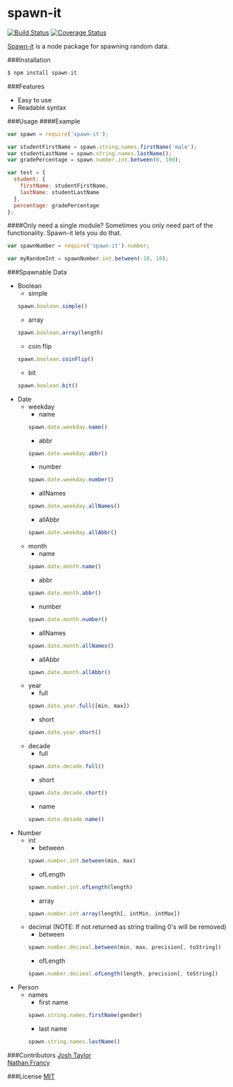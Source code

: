 # spawn-it
[![Build Status](https://travis-ci.org/jrtnq514/spawn-it.svg?branch=master)](https://travis-ci.org/jrtnq514/spawn-it)
[![Coverage Status](https://coveralls.io/repos/github/jrtnq514/spawn-it/badge.svg?branch=master)](https://coveralls.io/github/jrtnq514/spawn-it?branch=master)

[Spawn-it](https://github.com/jrtnq514/spawn-it) is a node package for spawning random data.

###Installation
```javascript
$ npm install spawn-it
```
###Features
* Easy to use
* Readable syntax

###Usage
####Example
```javascript
var spawn = require('spawn-it');

var studentFirstName = spawn.string.names.firstName('male');
var studentLastName = spawn.string.names.lastName();
var gradePercentage = spawn.number.int.between(0, 100);

var test = {
  student: {
    firstName: studentFirstName,
    lastName: studentLastName
  },
  percentage: gradePercentage
};
```
####Only need a single module?
Sometimes you only need part of the functionality. Spawn-it lets you do that.
```javascript
var spawnNumber = require('spawn-it').number;

var myRandomInt = spawnNumber.int.between(-10, 10);
```

###Spawnable Data
* Boolean
  * simple
  ```javascript
  spawn.boolean.simple()
  ```
  * array
  ```javascript
  spawn.boolean.array(length)
  ```
  * coin flip
  ```javascript
  spawn.boolean.coinFlip()
  ```
  * bit
  ```javascript
  spawn.boolean.bit()
  ```
* Date
  * weekday
    * name
    ```javascript
    spawn.date.weekday.name()
    ```
    * abbr
    ```javascript
    spawn.date.weekday.abbr()
    ```
    * number
    ```javascript
    spawn.date.weekday.number()
    ```
    * allNames
    ```javascript
    spawn.date.weekday.allNames()
    ```
    * allAbbr
    ```javascript
    spawn.date.weekday.allAbbr()
    ```
  * month
    * name
    ```javascript
    spawn.date.month.name()
    ```
    * abbr
    ```javascript
    spawn.date.month.abbr()
    ```
    * number
    ```javascript
    spawn.date.month.number()
    ```
    * allNames
    ```javascript
    spawn.date.month.allNames()
    ```
    * allAbbr
    ```javascript
    spawn.date.month.allAbbr()
    ```
  * year
    * full
    ```javascript
    spawn.date.year.full([min, max])
    ```
    * short
    ```javascript
    spawn.date.year.short()
    ```
  * decade
    * full
    ```javascript
    spawn.date.decade.full()
    ```
    * short
    ```javascript
    spawn.date.decade.short()
    ```
    * name
    ```javascript
    spawn.date.decade.name()
    ```
* Number
  * int
    * between 
    ```javascript
    spawn.number.int.between(min, max)
    ```
    * ofLength
    ```javascript
    spawn.number.int.ofLength(length)
    ```
    * array
    ```javascript
    spawn.number.int.array(length[, intMin, intMax])
    ```
  * decimal (NOTE: If not returned as string trailing 0's will be removed)
    * between
    ```javascript
    spawn.number.decimal.between(min, max, precision[, toString])
    ```
    * ofLength
    ```javascript
    spawn.number.decimal.ofLength(length, precision[, toString])
    ```
* Person
  * names 
    * first name
    ```javascript
    spawn.string.names.firstName(gender)
    ```
    * last name
    ```javascript
    spawn.string.names.lastName()
    ```
    
###Contributors
[Josh Taylor](https://github.com/jrtnq514)  
[Nathan Francy](https://github.com/nathanfrancy)  

###License
[MIT](https://github.com/jrtnq514/spawn-it/blob/master/LICENSE)
